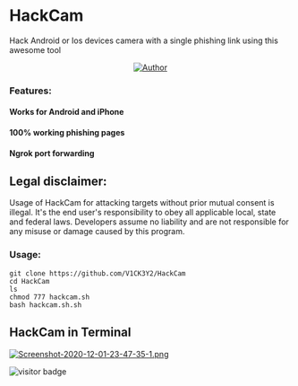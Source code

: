 # HackCam

Hack Android or Ios devices camera with a single phishing link using this awesome tool

<p align="center">
<a href="https://github.com/V1CK3Y2"><img title="Author" src="https://img.shields.io/badge/Author-V1CK3Y2-red.svg?style=for-the-badge&logo=github"></a>
</p>

### Features:

#### Works for Android and iPhone
#### 100% working phishing pages
#### Ngrok port forwarding

## Legal disclaimer:

Usage of HackCam for attacking targets without prior mutual consent is illegal. It's the end user's responsibility to obey all applicable local, state and federal laws. Developers assume no liability and are not responsible for any misuse or damage caused by this program. 

### Usage:
```
git clone https://github.com/V1CK3Y2/HackCam
cd HackCam
ls
chmod 777 hackcam.sh
bash hackcam.sh.sh
```
## HackCam in Terminal

[![Screenshot-2020-12-01-23-47-35-1.png](https://i.postimg.cc/76fMXdL5/Screenshot-2020-12-01-23-47-35-1.png)](https://postimg.cc/34QvxLmh)

<p>
<img src="https://visitor-badge.laobi.icu/badge?page_id=JasonJerry.lockphish" alt="visitor badge"/>
</p>
